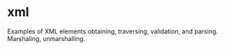 # xml

Examples of XML elements obtaining, traversing, validation, and parsing. Marshaling, unmarshalling.
